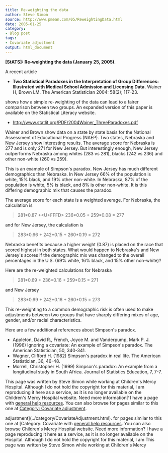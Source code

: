 ```yaml
---
title: Re-weighting the data
author: Steve Simon
source: http://www.pmean.com/05/ReweightingData.html
date: 2005-01-25
category:
- Blog post
tags:
- Covariate adjustment
output: html_document
---
```

**[StATS]:** **Re-weighting the data (January 25,
2005)**.

A recent article

-   **Two Statistical Paradoxes in the Interpretation of Group
    Differences: Illustrated with Medical School Admission and Licensing
    Data.** Wainer H, Brown LM. The American Statistician 2004: 58(2);
    117-23.

shows how a simple re-weighting of the data can lead to a fairer
comparison between two groups. An expanded version of this paper is
available on the Statistical Literacy website.

-   <http://www.statlit.org/PDF/2004Wainer_ThreeParadoxes.pdf>

Wainer and Brown show data on a state by state basis for the National
Assessment of Educational Progress (NAEP). Two states, Nebraska and New
Jersey show interesting results. The average score for Nebraska is 277
and is only 271 for New Jersey. But interestingly enough, New Jersey
outperforms Nebraska among whites (283 vs 281), blacks (242 vs 236) and
other non-white (260 vs 259).

This is an example of Simpson\'s paradox. New Jersey has much different
demographics than Nebraska. In New Jersey 66% of the population is
white, 15% black, and 19% other non-white. In Nebraska, 87% of the
population is white, 5% is black, and 8% is other non-white. It is this
differing demographic mix that causes the paradox.

The average score for each state is a weighted average. For Nebraska,
the calculation is

> 281\*0.87 +<U+FFFD> 236\*0.05 + 259\*0.08 = 277

and for New Jersey, the calculation is

> 283\*0.66 + 242\*0.15 + 260\*0.19 = 272

Nebraska benefits because a higher weight (0.87) is placed on the race
that scored highest in both states. What would happen to Nebraska\'s and
New Jersey\'s scores if the demographic mix was changed to the overall
percentages in the U.S. (69% white, 16% black, and 15% other non-white)?

Here are the re-weighted calculations for Nebraska

> 281\*0.69 + 236\*0.16 + 259\*0.15 = 271

and New Jersey

> 283\*0.69 + 242\*0.16 + 260\*0.15 = 273

This re-weighting to a common demographic risk is often used to make
adjustments between two groups that have sharply differing mixes of age,
gender, and/or racial characteristics.

Here are a few additional references about Simpson\'s paradox.

-   Appleton, David R., French, Joyce M. and Vanderpump, Mark P. J.
    (1996) Ignoring a covariate: An example of Simpson\'s paradox. The
    American Statistician, 50, 340-341.
-   Wagner, Clifford H. (1982) Simpson\'s paradox in real life. The
    American Statistician, 36, 46-48.
-   Morrell, Christopher H. (1999) Simpson\'s paradox: An example from a
    longitudinal study in South Africa. Journal of Statistics Education,
    7, 7-7.

This page was written by Steve Simon while working at Children\'s Mercy
Hospital. Although I do not hold the copyright for this material, I am
reproducing it here as a service, as it is no longer available on the
Children\'s Mercy Hospital website. Need more information? I have a page
with [general help resources](../GeneralHelp.html). You can also browse
for pages similar to this one at [Category: Covariate
adjustment](../category/CovariateAdjustment.html).
<!---More--->
adjustment](../category/CovariateAdjustment.html).
for pages similar to this one at [Category: Covariate
with [general help resources](../GeneralHelp.html). You can also browse
Children\'s Mercy Hospital website. Need more information? I have a page
reproducing it here as a service, as it is no longer available on the
Hospital. Although I do not hold the copyright for this material, I am
This page was written by Steve Simon while working at Children\'s Mercy

<!---Do not use
**[StATS]:** **Re-weighting the data (January 25,
This page was written by Steve Simon while working at Children\'s Mercy
Hospital. Although I do not hold the copyright for this material, I am
reproducing it here as a service, as it is no longer available on the
Children\'s Mercy Hospital website. Need more information? I have a page
with [general help resources](../GeneralHelp.html). You can also browse
for pages similar to this one at [Category: Covariate
adjustment](../category/CovariateAdjustment.html).
--->

